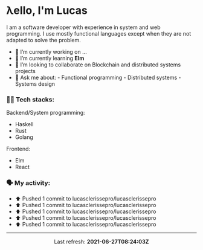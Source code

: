 # λello, I'm Lucas

I am a software developer with experience in system and web programming. I use mostly functional languages except when they are not adapted to solve the problem.

- 🔭 I’m currently working on ...
- 🌱 I’m currently learning **Elm**
- 👯 I’m looking to collaborate on Blockchain and distributed systems projects
- 💬 Ask me about:
      - Functional programming
      - Distributed systems
      - Systems design

### 👨‍💻 Tech stacks:

Backend/System programming:
- Haskell
- Rust
- Golang

Frontend:
- Elm
- React

### 🗣 My activity:

* ⬆️ Pushed 1 commit to lucasclerissepro/lucasclerissepro
* ⬆️ Pushed 1 commit to lucasclerissepro/lucasclerissepro
* ⬆️ Pushed 1 commit to lucasclerissepro/lucasclerissepro
* ⬆️ Pushed 1 commit to lucasclerissepro/lucasclerissepro
* ⬆️ Pushed 1 commit to lucasclerissepro/lucasclerissepro
---

<p align="center">
  Last refresh: 
  <b>2021-06-27T08:24:03Z</b>
</p>
